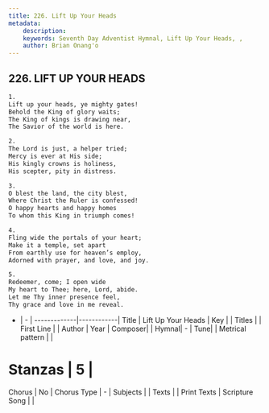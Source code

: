 ```yaml
---
title: 226. Lift Up Your Heads
metadata:
    description: 
    keywords: Seventh Day Adventist Hymnal, Lift Up Your Heads, , 
    author: Brian Onang'o
---
```



## 226. LIFT UP YOUR HEADS

```txt
1.
Lift up your heads, ye mighty gates!
Behold the King of glory waits;
The King of kings is drawing near,
The Savior of the world is here.

2.
The Lord is just, a helper tried;
Mercy is ever at His side;
His kingly crowns is holiness,
His scepter, pity in distress.

3.
O blest the land, the city blest,
Where Christ the Ruler is confessed!
O happy hearts and happy homes
To whom this King in triumph comes!

4.
Fling wide the portals of your heart;
Make it a temple, set apart
From earthly use for heaven’s employ,
Adorned with prayer, and love, and joy.

5.
Redeemer, come; I open wide
My heart to Thee; here, Lord, abide.
Let me Thy inner presence feel,
Thy grace and love in me reveal.
```

- |   -  |
-------------|------------|
Title | Lift Up Your Heads |
Key |  |
Titles |  |
First Line |  |
Author | 
Year | 
Composer|  |
Hymnal|  - |
Tune|  |
Metrical pattern | |
# Stanzas | 5 |
Chorus | No |
Chorus Type | - |
Subjects |  |
Texts |  |
Print Texts | 
Scripture Song |  |
  
